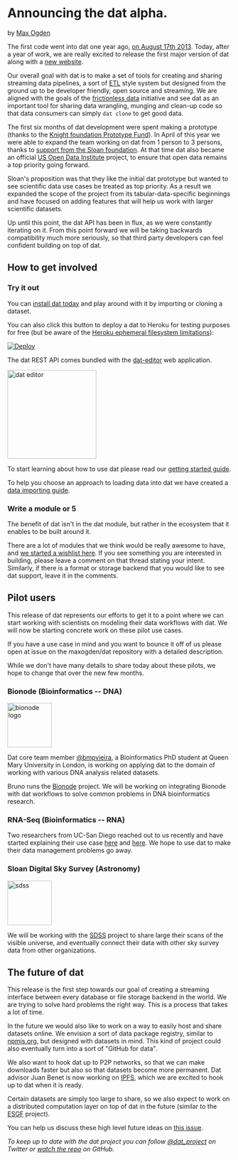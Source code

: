 # Announcing the dat alpha.
by [Max Ogden](http://maxogden.com)

The first code went into dat one year ago, [on August 17th 2013](https://github.com/maxogden/dat/commit/e5eda57b53f60b05c0c3d97da90c10cd17dcbe19). Today, after a year of work, we are really excited to release the first major version of dat along with a [new website](http://dat-data.com).

Our overall goal with dat is to make a set of tools for creating and sharing streaming data pipelines, a sort of [ETL](http://en.wikipedia.org/wiki/Extract,_transform,_load) style system but designed from the ground up to be developer friendly, open source and streaming. We are aligned with the goals of the [frictionless data](http://blog.okfn.org/2013/04/24/frictionless-data-making-it-radically-easier-to-get-stuff-done-with-data/) initiative and see dat as an important tool for sharing data wrangling, munging and clean-up code so that data consumers can simply `dat clone` to get good data.

The first six months of dat development were spent making a prototype (thanks to the [Knight foundation Prototype Fund](http://www.knightfoundation.org/grants/201346305/)). In April of this year we were able to expand the team working on dat from 1 person to 3 persons, thanks to [support from the Sloan foundation](http://usodi.org/2014/04/02/dat). At that time dat also became an official [US Open Data Institute](http://usopendata.org/) project, to ensure that open data remains a top priority going forward.

Sloan's proposition was that they like the initial dat prototype but wanted to see scientific data use cases be treated as top priority. As a result we expanded the scope of the project from its tabular-data-specific beginnings and have focused on adding features that will help us work with larger scientific datasets.

Up until this point, the dat API has been in flux, as we were constantly iterating on it. From this point forward we will be taking backwards compatibility much more seriously, so that third party developers can feel confident building on top of dat.

## How to get involved

### Try it out

You can [install dat today](https://github.com/maxogden/dat#install) and play around with it by importing or cloning a dataset.

You can also click this button to deploy a dat to Heroku for testing purposes for free (but be aware of the [Heroku ephemeral filesystem limitations](https://github.com/maxogden/dat/blob/master/readme.md#deploy-to-heroku)):

[![Deploy](https://www.herokucdn.com/deploy/button.png)](https://heroku.com/deploy?template=https://github.com/bmpvieira/heroku-dat-template.git)

The dat REST API comes bundled with the [dat-editor](https://github.com/maxogden/dat-editor#readme) web application.

<a href="https://github.com/maxogden/dat-editor">
  <img height="200" title="dat editor" alt="dat editor" src="https://raw.githubusercontent.com/maxogden/dat-editor/master/screenshot.png"/>
</a>

To start learning about how to use dat please read our [getting started guide](https://github.com/maxogden/dat/blob/master/docs/getting-started.md).

To help you choose an approach to loading data into dat we have created a [data importing guide](https://github.com/maxogden/dat/blob/master/docs/importing.md).

### Write a module or 5

The benefit of dat isn't in the dat module, but rather in the ecosystem that it enables to be built around it.

There are a lot of modules that we think would be really awesome to have, and [we started a wishlist here](https://github.com/datproject/discussions/issues/5). If you see something you are interested in building, please leave a comment on that thread stating your intent. Similarly, if there is a format or storage backend that you would like to see dat support, leave it in the comments.

## Pilot users

This release of dat represents our efforts to get it to a point where we can start working with scientists on modeling their data workflows with dat. We will now be starting concrete work on these pilot use cases.

If you have a use case in mind and you want to bounce it off of us please open at issue on the maxogden/dat repository with a detailed description.

While we don't have many details to share today about these pilots, we hope to change that over the new few months.

### Bionode (Bioinformatics -- DNA)

<a href="http://bionode.io">
  <img height="100" width="100" title="bionode" alt="bionode logo" src="https://rawgithub.com/bionode/bionode/master/docs/bionode-logo.min.svg"/>
</a>

Dat core team member [@bmpvieira](https://github.com/bmpvieira/), a Bioinformatics PhD student at Queen Mary University in London, is working on applying dat to the domain of working with various DNA analysis related datasets.

Bruno runs the [Bionode](https://github.com/bionode) project. We will be working on integrating Bionode with dat workflows to solve common problems in DNA bioinformatics research.

### RNA-Seq (Bioinformatics -- RNA)

Two researchers from UC-San Diego reached out to us recently and have started explaining their use case [here](https://github.com/maxogden/dat/issues/129) and [here](https://github.com/maxogden/dat/issues/135). We hope to use dat to make their data management problems go away.

### Sloan Digital Sky Survey (Astronomy)

<a href="http://sdss.org">
  <img height="100" title="sdss" alt="sdss" src="https://raw.githubusercontent.com/maxogden/dat/master/img/sdss.png"/>
</a>

We will be working with the [SDSS](http://www.sdss.org/) project to share large their scans of the visible universe, and eventually connect their data with other sky survey data from other organizations.

## The future of dat

This release is the first step towards our goal of creating a streaming interface between every database or file storage backend in the world. We are trying to solve hard problems the right way. This is a process that takes a lot of time.

In the future we would also like to work on a way to easily host and share datasets online. We envision a sort of data package registry, similar to [npmjs.org](http://npmjs.org), but designed with datasets in mind. This kind of project could also eventually turn into a sort of "GitHub for data".

We also want to hook dat up to P2P networks, so that we can make downloads faster but also so that datasets become more permanent. Dat advisor Juan Benet is now working on [IPFS](http://ipfs.io/), which we are excited to hook up to dat when it is ready.

Certain datasets are simply too large to share, so we also expect to work on a distributed computation layer on top of dat in the future (similar to the [ESGF](http://esgf.org/) project).

You can help us discuss these high level future ideas on [this issue](https://github.com/datproject/discussions/issues/1).

*To keep up to date with the dat project you can follow [@dat_project](https://twitter.com/dat_project) on Twitter or [watch the repo](https://github.com/maxogden/dat) on GitHub.*
